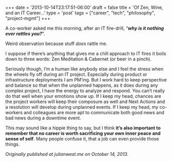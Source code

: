 +++
date = '2013-10-14T23:17:51-06:00'
draft = false
title = 'Of Zen, Wine, and an IT Career…'
type = 'post'
tags = ["career", "tech", "philosophy", "project-mgmt"]
+++



A co-worker asked me this morning, after an IT fire-drill, “<b><i>why is it nothing ever rattles you?</i></b>”.<br />

Weird observation because stuff <i>does</i> rattle me.<br />

I suppose if there’s anything that gives me a chill approach to IT fires it boils down to three words: Zen Meditation & Cabernet (or beer in a pinch).<br />

Seriously though, I’m a human like anybody else and I feel the stress when the wheels fly off during an IT project. Especially during product or infrastructure deployments I am PM’ing. But I work hard to keep perspective and balance so that when the unplanned happens, as it does during any complex project, I have the energy to analyze and respond. You can’t really do that well when your emotions show up. If I keep my head, chances are the project workers will keep their composure as well and Next Actions and a resolution will develop during unplanned events. If I keep my head, my co-workers and colleagues are more apt to communicate both good news and bad news during a downtime event.<br />

This may sound like a hippie thing to say, but I think <b>it’s also important to remember that no career is worth sacrificing your own inner peace and sense of self</b>. Many people confuse it, that a job can even provide those things.<br />

<i>Originally published at julianwest.me on October 14, 2013.</i>